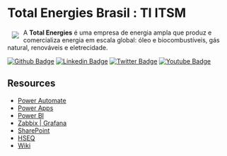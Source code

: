 # Total Energies Brasil : TI ITSM

<img src="https://totalenergies.com.br/sites/all/themes/custom/totalenergy_theme/logo.png" align="left" hspace="10" vspace="6">

A **Total Energies** é uma empresa de energia ampla que produz e comercializa energia em escala global: óleo e biocombustíveis, gás natural, renováveis e eletrecidade. 

[![Github Badge](https://img.shields.io/badge/-Github-000?style=flat-square&logo=Github&logoColor=white&link=https://github.com/fagnerpsantos)](https://github.com/ITTotalEnergies)
[![Linkedin Badge](https://img.shields.io/badge/-LinkedIn-blue?style=flat-square&logo=Linkedin&logoColor=white&link=https://www.linkedin.com/in/fagnerpsantos/)](https://www.linkedin.com/company/totalenergies/)
[![Twitter Badge](https://img.shields.io/badge/-Twitter-1ca0f1?style=flat-square&labelColor=1ca0f1&logo=twitter&logoColor=white&link=https://twitter.com/fagnerpsantos)](https://twitter.com/totalenergies/)
[![Youtube Badge](https://img.shields.io/badge/-YouTube-ff0000?style=flat-square&labelColor=ff0000&logo=youtube&logoColor=white&link=https://www.youtube.com/user/TreinaWeb)](https://www.youtube.com/channel/UCXb6BCVwc41CoxIpQdMogAA/featured)

## Resources

* [Power Automate](https://github.com/ITTotalEnergies/DEV_POWERAUTOMATE)
* [Power Apps](https://github.com/ITTotalEnergies/DEV_POWERAUTOMATE/edit/main/README.md)
* [Power BI](https://github.com/ITTotalEnergies/DEV_POWERAUTOMATE/edit/main/README.md)
* [Zabbix | Grafana](https://github.com/ITTotalEnergies/DEV_POWERAUTOMATE/edit/main/README.md)
* [SharePoint](https://github.com/ITTotalEnergies/DEV_POWERAUTOMATE/edit/main/README.md)
* [HSEQ](https://github.com/ITTotalEnergies/HSEQ)
* [Wiki](https://github.com/ITTotalEnergies/DEV_POWERAUTOMATE/edit/main/README.md)

